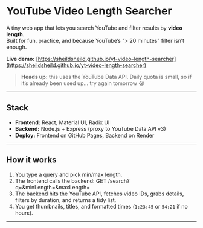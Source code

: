 # YouTube Video Length Searcher

A tiny web app that lets you search YouTube and filter results by **video length**.  
Built for fun, practice, and because YouTube’s “> 20 minutes” filter isn’t enough.

**Live demo:** [https://sheildsheild.github.io/yt-video-length-searcher](https://sheildsheild.github.io/yt-video-length-searcher)

> **Heads up:** this uses the YouTube Data API. Daily quota is small, so if it’s already been used up… try again tomorrow 😭

---

## Stack

- **Frontend:** React, Material UI, Radix UI  
- **Backend:** Node.js + Express (proxy to YouTube Data API v3)  
- **Deploy:** Frontend on GitHub Pages, Backend on Render  

---

## How it works

1. You type a query and pick min/max length.  
2. The frontend calls the backend: GET /search?q=<query>&minLength=<seconds>&maxLength=<seconds>
3. The backend hits the YouTube API, fetches video IDs, grabs details, filters by duration, and returns a tidy list.  
4. You get thumbnails, titles, and formatted times (`1:23:45` or `54:21` if no hours).  

---
